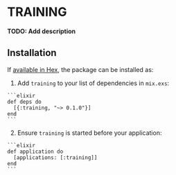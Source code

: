 # TRAINING

**TODO: Add description**

## Installation

If [available in Hex](https://hex.pm/docs/publish), the package can be installed as:

  1. Add `training` to your list of dependencies in `mix.exs`:

    ```elixir
    def deps do
      [{:training, "~> 0.1.0"}]
    end
    ```

  2. Ensure `training` is started before your application:

    ```elixir
    def application do
      [applications: [:training]]
    end
    ```

